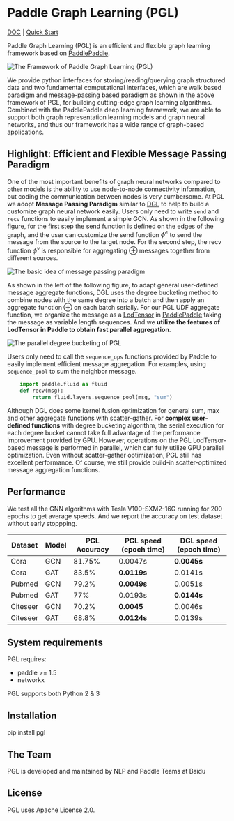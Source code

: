 # Paddle Graph Learning (PGL) 

[DOC](https://pgl.readthedocs.io/en/latest/) | [Quick Start](https://pgl.readthedocs.io/en/latest/instruction.html)

Paddle Graph Learning (PGL) is an efficient and flexible graph learning framework based on [PaddlePaddle](https://github.com/PaddlePaddle/Paddle). 


![The Framework of Paddle Graph Learning (PGL)](https://github.com/PaddlePaddle/PGL/blob/master/docs/source/_static/framework_of_pgl.png)


We provide python interfaces for storing/reading/querying graph structured data and two fundamental computational interfaces, which are walk based paradigm and message-passing based paradigm as shown in the above framework of PGL, for building cutting-edge graph learning algorithms.  Combined with the PaddlePaddle deep learning framework, we are able to support both graph representation learning models and graph neural networks, and thus our framework has a wide range of graph-based applications.


## Highlight: Efficient and Flexible Message Passing Paradigm

One of the most important benefits of graph neural networks compared to other models is the ability to use node-to-node connectivity information, but coding the communication between nodes is very cumbersome. At PGL we adopt **Message Passing Paradigm** similar to [DGL](https://github.com/dmlc/dgl) to help to build a customize graph neural network easily. Users only need to write ```send``` and ```recv``` functions to easily implement a simple GCN. As shown in the following figure, for the first step the send function is defined on the edges of the graph, and the user can customize the send function $\phi^e$ to send the message from the source to the target node. For the second step, the recv function $\phi^v$ is responsible for aggregating $\oplus$ messages together from different sources.

![The basic idea of message passing paradigm](https://github.com/PaddlePaddle/PGL/blob/master/docs/source/_static/message_passing_paradigm.png)


As shown in the left of the following figure, to adapt general user-defined message aggregate functions, DGL uses the degree bucketing method to combine nodes with the same degree into a batch and then apply an aggregate function $\oplus$ on each batch serially. For our PGL UDF aggregate function, we organize the message as a [LodTensor](http://www.paddlepaddle.org/documentation/docs/en/1.4/user_guides/howto/basic_concept/lod_tensor_en.html) in [PaddlePaddle](https://github.com/PaddlePaddle/Paddle) taking the message as variable length sequences. And we **utilize the features of LodTensor in Paddle to obtain fast parallel aggregation**. 


![The parallel degree bucketing of PGL](https://github.com/PaddlePaddle/PGL/blob/master/docs/source/_static/parallel_degree_bucketing.png)



Users only need to call the ```sequence_ops``` functions provided by Paddle to easily implement efficient message aggregation. For examples, using ```sequence_pool``` to sum the neighbor message.
```python
    import paddle.fluid as fluid
    def recv(msg):
        return fluid.layers.sequence_pool(msg, "sum")
```


Although DGL does some kernel fusion optimization for general sum, max and other aggregate functions with scatter-gather. For **complex user-defined functions** with degree bucketing algorithm, the serial execution for each degree bucket cannot take full advantage of the performance improvement provided by GPU. However, operations on the PGL LodTensor-based message is performed in parallel, which can fully utilize GPU parallel optimization. Even without scatter-gather optimization, PGL still has excellent performance. Of course, we still provide build-in scatter-optimized message aggregation functions.

## Performance


We test all the GNN algorithms with Tesla V100-SXM2-16G running for 200 epochs to get average speeds. And we report the accuracy on test dataset without early stoppping.

| Dataset | Model |  PGL Accuracy | PGL speed (epoch time) | DGL speed (epoch time) |
| -------- | ----- | ----------------- | ------------ | ------------------------------------ |
| Cora | GCN |81.75% | 0.0047s | **0.0045s** |
| Cora | GAT | 83.5% | **0.0119s** | 0.0141s |
| Pubmed | GCN |79.2% |**0.0049s** |0.0051s |
| Pubmed | GAT | 77% |0.0193s|**0.0144s**|
| Citeseer | GCN |70.2%| **0.0045** |0.0046s|
| Citeseer | GAT |68.8%| **0.0124s** |0.0139s|

## System requirements

PGL requires:

* paddle >= 1.5
* networkx 


PGL supports both Python 2 & 3


## Installation

pip install pgl




## The Team

PGL is developed and maintained by NLP and Paddle Teams at Baidu

## License

PGL uses Apache License 2.0.
